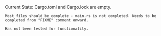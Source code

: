 Current State: 
    Cargo.toml and Cargo.lock are empty. 

    Most files should be complete - main.rs is not completed. Needs to be completed from "FIXME" comment onward.

    Has not been tested for functionality.   